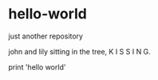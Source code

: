 # hello-world
just another repository


john and lily sitting in the tree, K I S S I N G.

print 'hello world'
